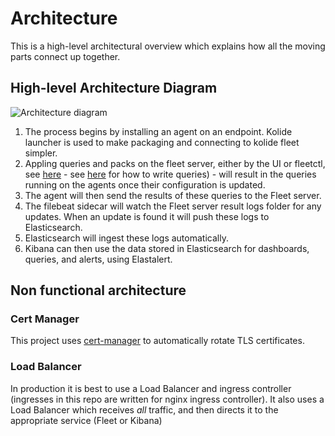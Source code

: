 # Architecture
This is a high-level architectural overview which explains how all the moving parts connect up together.

## High-level Architecture Diagram
![Architecture diagram](images/architecture.png)

1. The process begins by installing an agent on an endpoint. Kolide launcher is used to make packaging and connecting to kolide fleet simpler. 
2. Appling queries and packs on the fleet server, either by the UI or fleetctl, see [here](fleet-setup.md) - see [here](writing-queries.md) for how to write queries) - will result in the queries running on the agents once their configuration is updated.
3. The agent will then send the results of these queries to the Fleet server.
4. The filebeat sidecar will watch the Fleet server result logs folder for any updates. When an update is found it will push these logs to Elasticsearch.
5. Elasticsearch will ingest these logs automatically.
6. Kibana can then use the data stored in Elasticsearch for dashboards, queries, and alerts, using Elastalert.

## Non functional architecture

### Cert Manager
This project uses [cert-manager](https://cert-manager.io/docs/) to automatically rotate TLS certificates.

### Load Balancer
In production it is best to use a Load Balancer and ingress controller (ingresses in this repo are written for nginx ingress controller). 
It also uses a Load Balancer which receives *all* traffic, and then directs it to the appropriate service (Fleet or Kibana) 